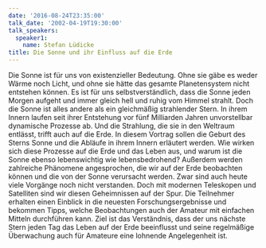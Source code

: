 ```yaml
---
date: '2016-08-24T23:35:00'
talk_date: '2002-04-19T19:30:00'
talk_speakers:
  speaker1:
    name: Stefan Lüdicke
title: Die Sonne und ihr Einfluss auf die Erde
---
```

Die Sonne ist für uns von existenzieller Bedeutung. Ohne sie gäbe es weder Wärme noch Licht, und ohne sie hätte das gesamte Planetensystem nicht entstehen können. Es ist für uns selbstverständlich, dass die Sonne jeden Morgen aufgeht und immer gleich hell und ruhig vom Himmel strahlt. Doch die Sonne ist alles andere als ein gleichmäßig strahlender Stern. In ihrem Innern laufen seit ihrer Entstehung vor fünf Milliarden Jahren unvorstellbar dynamische Prozesse ab. Und die Strahlung, die sie in den Weltraum entlässt, trifft auch auf
die Erde.
In diesem Vortrag sollen die Geburt des Sterns Sonne und die Abläufe in ihrem Innern erläutert werden. Wie wirken sich diese Prozesse auf die Erde und das Leben aus, und warum ist die Sonne ebenso lebenswichtig wie lebensbedrohend? Außerdem werden zahlreiche Phänomene angesprochen, die wir auf der Erde beobachten können und die von der Sonne verursacht werden. Zwar sind auch heute viele Vorgänge noch nicht verstanden. Doch mit modernen Teleskopen und Satelliten sind wir diesen Geheimnissen auf der Spur. Die Teilnehmer erhalten einen Einblick in die neuesten Forschungsergebnisse und bekommen Tipps, welche Beobachtungen auch der Amateur mit einfachen Mitteln durchführen kann. Ziel ist das Verständnis, dass der uns nächste Stern jeden Tag das Leben auf der Erde beeinflusst und seine regelmäßige Überwachung auch für Amateure eine lohnende Angelegenheit ist.